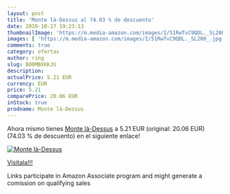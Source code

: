```yaml
---
layout: post
title: 'Monte là-Dessus al 74.03 % de descuento'
date: 2020-10-27 19:23:13
thumbnailImage: 'https://m.media-amazon.com/images/I/51RwTvC9QDL._SL200_.jpg'
images: [ 'https://m.media-amazon.com/images/I/51RwTvC9QDL._SL200_.jpg' ]
comments: true
category: ofertas
author: ring
slug: B00MBXKKJU
description:
actualPrice: 5.21 EUR
currency: EUR
price: 5.21
comparePrice: 20.06 EUR
inStock: true
prodname: Monte là-Dessus
---
```


Ahora mismo tienes [Monte là-Dessus](https://www.amazon.fr/dp/B00MBXKKJU/?tag=tolees0d-21) a 5.21 EUR (original: 20.06 EUR) (74.03 %  de descuento) en el siguiente enlace!

[![Monte là-Dessus](https://m.media-amazon.com/images/I/51RwTvC9QDL._SL200_.jpg)](https://www.amazon.fr/dp/B00MBXKKJU/?tag=tolees0d-21)

[Visítala!!!](https://www.amazon.fr/dp/B00MBXKKJU/?tag=tolees0d-21)

Links participate in Amazon Associate program and might generate a comission on qualifying sales
